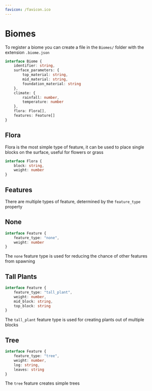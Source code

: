 ```yaml
---
favicon: /favicon.ico
---
```

# Biomes
To register a biome you can create a file in the `Biomes/` folder with the extension `.biome.json`

```ts
interface Biome {
    identifier: string,
    surface_parameters: {
        top_material: string,
        mid_material: string,
        foundation_material: string
    },
    climate: {
        rainfall: number,
        temperature: number
    },
    flora: Flora[],
    features: Feature[]
}
```

## Flora
Flora is the most simple type of feature, it can be used to place single blocks on the surface, useful for flowers or grass

```ts
interface Flora {
    block: string,
    weight: number
}
```

## Features
There are multiple types of feature, determined by the `feature_type` property

## None
```ts
interface Feature {
    feature_type: "none",
    weight: number
}
```
The `none` feature type is used for reducing the chance of other features from spawning

## Tall Plants
```ts
interface Feature {
    feature_type: "tall_plant",
    weight: number,
    mid_block: string,
    top_block: string
}
```
The `tall_plant` feature type is used for creating plants out of multiple blocks

## Tree
```ts
interface Feature {
    feature_type: "tree",
    weight: number,
    log: string,
    leaves: string
}
```
The `tree` feature creates simple trees